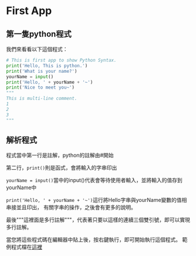 # First App
## 第一隻python程式
我們來看看以下這個程式：
```python
# This is first app to show Python Syntax.
print('Hello, This is python.')
print('What is your name?')
yourName = input()
print('Hello, ' + yourName + '~')
print('Nice to meet you~')
"""
This is multi-line comment.
1
2
3
"""
```

## 解析程式
程式當中第一行是註解，python的註解由#開始

第二行，`print()`則是函式，會將輸入的字串印出

`yourName = input()`當中的input()代表會等待使用者輸入，並將輸入的值存到yourName中

`print('Hello, ' + yourName + '~')`這行將Hello字串與yourName變數的值相串接並且印出，
有關字串的操作，之後會有更多的說明。

最後"""這裡面是多行註解"""，代表著只要以這樣的連續三個雙引號，即可以實現多行註解。

當您將這些程式碼在編輯器中貼上後，按右鍵執行，即可開始執行這個程式。
範例程式檔在[這裡](https://github.com/Jason-CCS/Hello-Python/blob/master/Python%20Basic/hw1.py)

